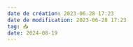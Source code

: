 ```yaml
---
date de création: 2023-06-28 17:23
date de modification: 2023-06-28 17:23
tag: 📥
date: 2024-08-19
---
```

